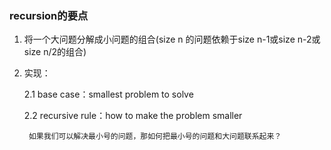 ### recursion的要点
1. 将一个大问题分解成小问题的组合(size n 的问题依赖于size n-1或size n-2或size n/2的组合)
2. 实现：

    2.1 base case：smallest problem to solve
    
    2.2 recursive rule：how to make the problem smaller
    
        如果我们可以解决最小号的问题，那如何把最小号的问题和大问题联系起来？


